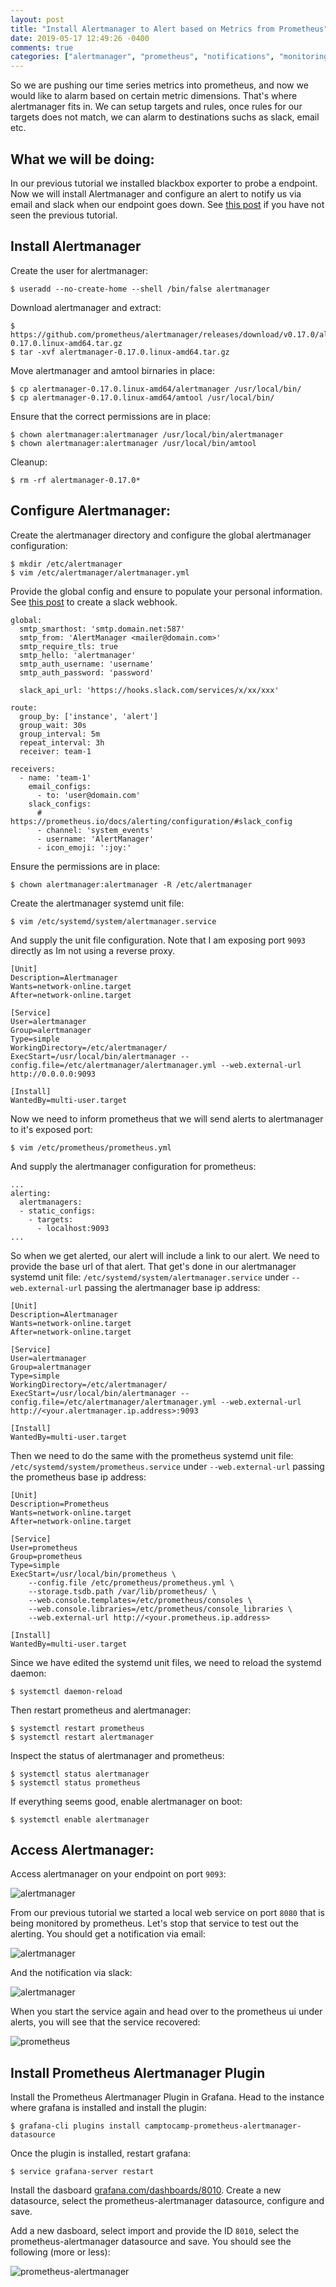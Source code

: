 ```yaml
---
layout: post
title: "Install Alertmanager to Alert based on Metrics from Prometheus"
date: 2019-05-17 12:49:26 -0400
comments: true
categories: ["alertmanager", "prometheus", "notifications", "monitoring", "metrics"] 
---
```


So we are pushing our time series metrics into prometheus, and now we would like to alarm based on certain metric dimensions. That's where alertmanager fits in. We can setup targets and rules, once rules for our targets does not match, we can alarm to destinations suchs as slack, email etc.

## What we will be doing:

In our previous tutorial we installed blackbox exporter to probe a endpoint. Now we will install Alertmanager and configure an alert to notify us via email and slack when our endpoint goes down. See [this post]() if you have not seen the previous tutorial.

## Install Alertmanager

Create the user for alertmanager:

```
$ useradd --no-create-home --shell /bin/false alertmanager
```

Download alertmanager and extract:

```
$ https://github.com/prometheus/alertmanager/releases/download/v0.17.0/alertmanager-0.17.0.linux-amd64.tar.gz
$ tar -xvf alertmanager-0.17.0.linux-amd64.tar.gz
```

Move alertmanager and amtool birnaries in place:

```
$ cp alertmanager-0.17.0.linux-amd64/alertmanager /usr/local/bin/
$ cp alertmanager-0.17.0.linux-amd64/amtool /usr/local/bin/
```

Ensure that the correct permissions are in place:

```
$ chown alertmanager:alertmanager /usr/local/bin/alertmanager
$ chown alertmanager:alertmanager /usr/local/bin/amtool
```

Cleanup:

```
$ rm -rf alertmanager-0.17.0*
```

## Configure Alertmanager:

Create the alertmanager directory and configure the global alertmanager configuration:

```
$ mkdir /etc/alertmanager
$ vim /etc/alertmanager/alertmanager.yml
```

Provide the global config and ensure to populate your personal information. See [this post](https://blog.ruanbekker.com/blog/2019/04/18/setup-a-slack-webhook-for-sending-messages-from-applications/) to create a slack webhook.

```
global:
  smtp_smarthost: 'smtp.domain.net:587'
  smtp_from: 'AlertManager <mailer@domain.com>'
  smtp_require_tls: true
  smtp_hello: 'alertmanager'
  smtp_auth_username: 'username'
  smtp_auth_password: 'password'

  slack_api_url: 'https://hooks.slack.com/services/x/xx/xxx'

route:
  group_by: ['instance', 'alert']
  group_wait: 30s
  group_interval: 5m
  repeat_interval: 3h
  receiver: team-1

receivers:
  - name: 'team-1'
    email_configs:
      - to: 'user@domain.com'
    slack_configs:
      # https://prometheus.io/docs/alerting/configuration/#slack_config
      - channel: 'system_events'
      - username: 'AlertManager'
      - icon_emoji: ':joy:'
```

Ensure the permissions are in place:

```
$ chown alertmanager:alertmanager -R /etc/alertmanager
```

Create the alertmanager systemd unit file:

```
$ vim /etc/systemd/system/alertmanager.service
```

And supply the unit file configuration. Note that I am exposing port `9093` directly as Im not using a reverse proxy.

```
[Unit]
Description=Alertmanager
Wants=network-online.target
After=network-online.target

[Service]
User=alertmanager
Group=alertmanager
Type=simple
WorkingDirectory=/etc/alertmanager/
ExecStart=/usr/local/bin/alertmanager --config.file=/etc/alertmanager/alertmanager.yml --web.external-url http://0.0.0.0:9093

[Install]
WantedBy=multi-user.target
```

Now we need to inform prometheus that we will send alerts to alertmanager to it's exposed port:

```
$ vim /etc/prometheus/prometheus.yml
```

And supply the alertmanager configuration for prometheus:

```
...
alerting:
  alertmanagers:
  - static_configs:
    - targets:
      - localhost:9093
...
```

So when we get alerted, our alert will include a link to our alert. We need to provide the base url of that alert. That get's done in our alertmanager systemd unit file: `/etc/systemd/system/alertmanager.service` under `--web.external-url` passing the alertmanager base ip address:

```
[Unit]
Description=Alertmanager
Wants=network-online.target
After=network-online.target

[Service]
User=alertmanager
Group=alertmanager
Type=simple
WorkingDirectory=/etc/alertmanager/
ExecStart=/usr/local/bin/alertmanager --config.file=/etc/alertmanager/alertmanager.yml --web.external-url http://<your.alertmanager.ip.address>:9093

[Install]
WantedBy=multi-user.target
```

Then we need to do the same with the prometheus systemd unit file: `/etc/systemd/system/prometheus.service` under `--web.external-url` passing the prometheus base ip address:

```
[Unit]
Description=Prometheus
Wants=network-online.target
After=network-online.target

[Service]
User=prometheus
Group=prometheus
Type=simple
ExecStart=/usr/local/bin/prometheus \
    --config.file /etc/prometheus/prometheus.yml \
    --storage.tsdb.path /var/lib/prometheus/ \
    --web.console.templates=/etc/prometheus/consoles \
    --web.console.libraries=/etc/prometheus/console_libraries \
    --web.external-url http://<your.prometheus.ip.address>

[Install]
WantedBy=multi-user.target
```

Since we have edited the systemd unit files, we need to reload the systemd daemon:

```
$ systemctl daemon-reload
```

Then restart prometheus and alertmanager:

```
$ systemctl restart prometheus
$ systemctl restart alertmanager
```

Inspect the status of alertmanager and prometheus:

```
$ systemctl status alertmanager
$ systemctl status prometheus
```

If everything seems good, enable alertmanager on boot:

```
$ systemctl enable alertmanager
```

## Access Alertmanager:

Access alertmanager on your endpoint on port `9093`:

![alertmanager](https://user-images.githubusercontent.com/567298/57946361-69856980-78dc-11e9-8c48-ebcc3b0d201e.png)

From our previous tutorial we started a local web service on port `8080` that is being monitored by prometheus. Let's stop that service to test out the alerting. You should get a notification via email:

![alertmanager](https://user-images.githubusercontent.com/567298/57946586-f29ca080-78dc-11e9-983c-6b857ef21bae.png)

And the notification via slack:

![alertmanager](https://user-images.githubusercontent.com/567298/57946602-03e5ad00-78dd-11e9-9ecc-c3d58b2ad3ec.png)

When you start the service again and head over to the prometheus ui under alerts, you will see that the service recovered:

![prometheus](https://user-images.githubusercontent.com/567298/57946647-2677c600-78dd-11e9-95a9-b9f4190172bf.png)

## Install Prometheus Alertmanager Plugin

Install the Prometheus Alertmanager Plugin in Grafana. Head to the instance where grafana is installed and install the plugin:

```
$ grafana-cli plugins install camptocamp-prometheus-alertmanager-datasource
```

Once the plugin is installed, restart grafana:

```
$ service grafana-server restart
```

Install the dasboard [grafana.com/dashboards/8010](https://grafana.com/dashboards/8010). Create a new datasource, select the prometheus-alertmanager datasource, configure and save. 

Add a new dasboard, select import and provide the ID `8010`, select the prometheus-alertmanager datasource and save. You should see the following (more or less):

![prometheus-alertmanager](https://user-images.githubusercontent.com/567298/57947092-3f34ab80-78de-11e9-904b-f42d5ecd7d0a.png)


